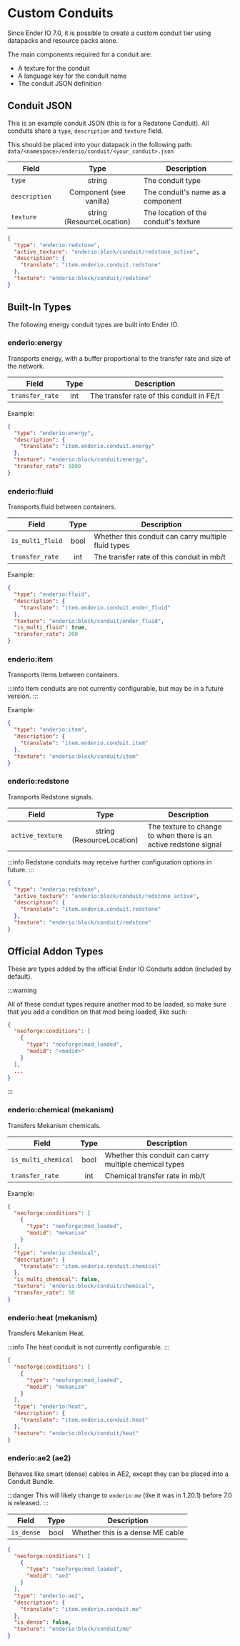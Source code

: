 # Custom Conduits

Since Ender IO 7.0, it is possible to create a custom conduit tier using datapacks and resource packs alone.

The main components required for a conduit are:
- A texture for the conduit
- A language key for the conduit name
- The conduit JSON definition

## Conduit JSON

This is an example conduit JSON (this is for a Redstone Conduit). All conduits share a `type`, `description` and `texture` field.

This should be placed into your datapack in the following path:
`data/<namespace>/enderio/conduit/<your_conduit>.json`

| Field         |           Type            | Description                           |
|---------------|:-------------------------:|---------------------------------------|
| `type`        |          string           | The conduit type                      |
| `description` |  Component (see vanilla)  | The conduit's name as a component     |
| `texture`     | string (ResourceLocation) | The location of the conduit's texture |

```json
{
  "type": "enderio:redstone",
  "active_texture": "enderio:block/conduit/redstone_active",
  "description": {
    "translate": "item.enderio.conduit.redstone"
  },
  "texture": "enderio:block/conduit/redstone"
}
```

## Built-In Types

The following energy conduit types are built into Ender IO.

### enderio\:energy

Transports energy, with a buffer proportional to the transfer rate and size of the network.

| Field            | Type | Description                               |
|------------------|:----:|-------------------------------------------|
| `transfer_rate`  | int  | The transfer rate of this conduit in FE/t |

Example:
```json
{
  "type": "enderio:energy",
  "description": {
    "translate": "item.enderio.conduit.energy"
  },
  "texture": "enderio:block/conduit/energy",
  "transfer_rate": 1000
}
```

### enderio\:fluid

Transports fluid between containers.

| Field            | Type | Description                                         |
|------------------|:----:|-----------------------------------------------------|
| `is_multi_fluid` | bool | Whether this conduit can carry multiple fluid types |
| `transfer_rate`  | int  | The transfer rate of this conduit in mb/t           |

Example:
```json
{
  "type": "enderio:fluid",
  "description": {
    "translate": "item.enderio.conduit.ender_fluid"
  },
  "texture": "enderio:block/conduit/ender_fluid",
  "is_multi_fluid": true,
  "transfer_rate": 200
}
```

### enderio\:item

Transports items between containers.

:::info
Item conduits are not currently configurable, but may be in a future version.
:::

Example:
```json
{
  "type": "enderio:item",
  "description": {
    "translate": "item.enderio.conduit.item"
  },
  "texture": "enderio:block/conduit/item"
}
```

### enderio\:redstone

Transports Redstone signals.

| Field            |           Type            | Description                                                      |
|------------------|:-------------------------:|------------------------------------------------------------------|
| `active_texture` | string (ResourceLocation) | The texture to change to when there is an active redstone signal |

:::info
Redstone conduits may receive further configuration options in future.
:::

```json
{
  "type": "enderio:redstone",
  "active_texture": "enderio:block/conduit/redstone_active",
  "description": {
    "translate": "item.enderio.conduit.redstone"
  },
  "texture": "enderio:block/conduit/redstone"
}
```

## Official Addon Types

These are types added by the official Ender IO Conduits addon (included by default).

:::warning

All of these conduit types require another mod to be loaded, so make sure that you add a condition on that mod being loaded, like such:

```json
{
  "neoforge:conditions": [
    {
      "type": "neoforge:mod_loaded",
      "modid": "<modid>"
    }
  ],
  ...
}
```

:::

### enderio\:chemical (mekanism)

Transfers Mekanism chemicals.

| Field               | Type | Description                                            |
|---------------------|:----:|--------------------------------------------------------|
| `is_multi_chemical` | bool | Whether this conduit can carry multiple chemical types |
| `transfer_rate`     | int  | Chemical transfer rate in mb/t                         |

Example:
```json
{
  "neoforge:conditions": [
    {
      "type": "neoforge:mod_loaded",
      "modid": "mekanism"
    }
  ],
  "type": "enderio:chemical",
  "description": {
    "translate": "item.enderio.conduit.chemical"
  },
  "is_multi_chemical": false,
  "texture": "enderio:block/conduit/chemical",
  "transfer_rate": 50
}
```

### enderio\:heat (mekanism)

Transfers Mekanism Heat.

:::info
The heat conduit is not currently configurable.
:::

```json
{
  "neoforge:conditions": [
    {
      "type": "neoforge:mod_loaded",
      "modid": "mekanism"
    }
  ],
  "type": "enderio:heat",
  "description": {
    "translate": "item.enderio.conduit.heat"
  },
  "texture": "enderio:block/conduit/heat"
}
```

### enderio\:ae2 (ae2)

Behaves like smart (dense) cables in AE2, except they can be placed into a Conduit Bundle.

:::danger
This will likely change to `enderio:me` (like it was in 1.20.1) before 7.0 is released.
:::

| Field      | Type | Description                      |
|------------|:----:|----------------------------------|
| `is_dense` | bool | Whether this is a dense ME cable |

```json
{
  "neoforge:conditions": [
    {
      "type": "neoforge:mod_loaded",
      "modid": "ae2"
    }
  ],
  "type": "enderio:ae2",
  "description": {
    "translate": "item.enderio.conduit.me"
  },
  "is_dense": false,
  "texture": "enderio:block/conduit/me"
}
```